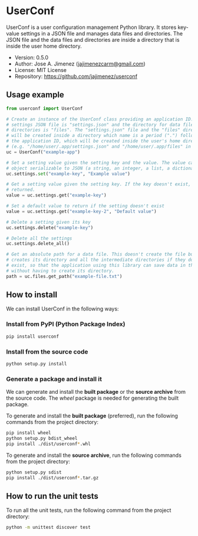 # UserConf
UserConf is a user configuration management Python library. It stores key-value
settings in a JSON file and manages data files and directories. The JSON file
and the data files and directories are inside a directory that is inside the
user home directory.

- Version: 0.5.0
- Author: Jose A. Jimenez (jajimenezcarm@gmail.com)
- License: MIT License
- Repository: https://github.com/jajimenez/userconf

## Usage example

```python
from userconf import UserConf

# Create an instance of the UserConf class providing an application ID. The
# settings JSON file is "settings.json" and the directory for data files and
# directories is "files". The "settings.json" file and the "files" directory
# will be created inside a directory which name is a period (".") followed by
# the application ID, which will be created inside the user's home directory
# (e.g. "/home/user/.app/settings.json" and "/home/user/.app/files" in Linux).
uc = UserConf("example-app")

# Set a setting value given the setting key and the value. The value can be any
# object serializable to JSON (a string, an integer, a list, a dictionary...).
uc.settings.set("example-key", "Example value")

# Get a setting value given the setting key. If the key doesn't exist, None is
# returned.
value = uc.settings.get("example-key")

# Set a default value to return if the setting doesn't exist
value = uc.settings.get("example-key-2", "Default value")

# Delete a setting given its key
uc.settings.delete("example-key")

# Delete all the settings
uc.settings.delete_all()

# Get an absolute path for a data file. This doesn't create the file but it
# creates its directory and all the intermediate directories if they don't
# exist, so that the application using this library can save data in this path
# without having to create its directory.
path = uc.files.get_path("example-file.txt")
```

## How to install

We can install UserConf in the following ways:

### Install from PyPI (Python Package Index)

```bash
pip install userconf
```

### Install from the source code

```bash
python setup.py install
```

### Generate a package and install it

We can generate and install the **built package** or the **source archive**
from the source code. The *wheel* package is needed for generating the built
package.

To generate and install the **built package** (preferred), run the following
commands from the project directory:

```bash
pip install wheel
python setup.py bdist_wheel
pip install ./dist/userconf*.whl
```

To generate and install the **source archive**, run the following commands from
the project directory:

```bash
python setup.py sdist
pip install ./dist/userconf*.tar.gz
```

## How to run the unit tests

To run all the unit tests, run the following command from the project
directory:

```bash
python -m unittest discover test
```
